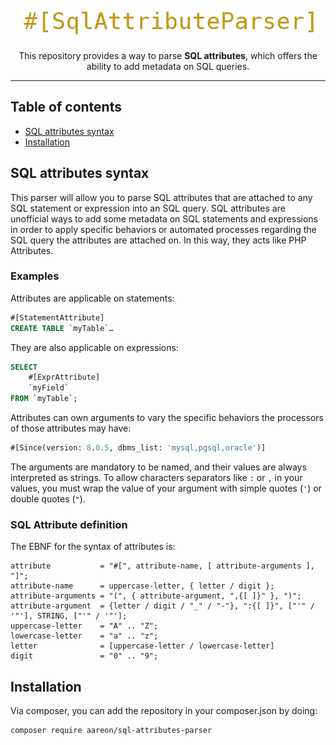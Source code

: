 <h1 align="center">
  <br>
    <img src="assets/logo.png" alt="Logo of the project SqlAttributeParser">
  <br>
</h1>

<p align="center">
  This repository provides a way to parse <strong>SQL attributes</strong>, which offers the ability to add metadata on 
    SQL queries.
</p>

<hr>

## Table of contents

* [SQL attributes syntax](#sql-attributes-syntax)
* [Installation](#installation)

## SQL attributes syntax

This parser will allow you to parse SQL attributes that are attached to any SQL statement or expression into an SQL 
query. SQL attributes are unofficial ways to add some metadata on SQL statements and expressions in order to apply 
specific behaviors or automated processes regarding the SQL query the attributes are attached on. In this way,
they acts like PHP Attributes.

### Examples

Attributes are applicable on statements:
```sql
#[StatementAttribute]
CREATE TABLE `myTable`…
```

They are also applicable on expressions:
```sql
SELECT
    #[ExprAttribute]
    `myField`
FROM `myTable`;
```

Attributes can own arguments to vary the specific behaviors the processors of those attributes may have:
```sql
#[Since(version: 8.0.5, dbms_list: 'mysql,pgsql,oracle')]
```
The arguments are mandatory to be named, and their values are always interpreted as strings. To allow characters 
separators like `:` or `,` in your values, you must wrap the value of your argument with simple quotes (`'`) or double
quotes (`"`).

### SQL Attribute definition

The EBNF for the syntax of attributes is:
```ebnf
attribute           = "#[", attribute-name, [ attribute-arguments ], "]";
attribute-name      = uppercase-letter, { letter / digit };
attribute-arguments = "(", { attribute-argument, ",{[ ]}" }, ")";
attribute-argument  = {letter / digit / "_" / "-"}, ":{[ ]}", ["'" / '"'], STRING, ["'" / '"'];
uppercase-letter    = "A" .. "Z";
lowercase-letter    = "a" .. "z";
letter              = [uppercase-letter / lowercase-letter]
digit               = "0" .. "9";
```

## Installation

Via composer, you can add the repository in your composer.json by doing:
```shell
composer require aareon/sql-attributes-parser
```

